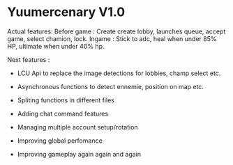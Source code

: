 # Yuumercenary V1.0

Actual features:
Before game :
Create create lobby, launches queue, accept game, select chamion, lock.
Ingame :
Stick to adc, heal when under 85% HP, ultimate when under 40% hp.


Next features :
- LCU Api to replace the image detections for lobbies, champ select etc.

- Asynchronous functions to detect ennemie, position on map etc.

- Spliting functions in different files

- Adding chat command features

- Managing multiple account setup/rotation

- Improving global perfomance

- Improving gameplay again again and again

